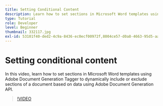```yaml
---
title: Setting Conditional Content
description: Learn how to set sections in Microsoft Word templates using Adobe Document Generation Tagger to dynamically include or exclude sections of a document based on data using Adobe Document Generation API
type: Tutorial
role: Developer
level: Beginner
thumbnail: 332117.jpg
exl-id: 53101f40-ded2-4c9a-8436-ec0ecf00972f,8004ce57-d0a8-4663-95d5-aab1c2f44e3b
---
```


# Setting conditional content

In this video, learn how to set sections in Microsoft Word templates using Adobe Document Generation Tagger to dynamically include or exclude sections of a document based on data using Adobe Document Generation API.

>[!VIDEO](https://video.tv.adobe.com/v/332117?hidetitle=true)
